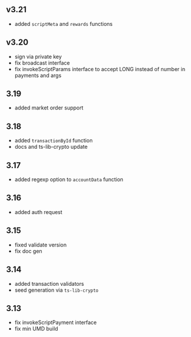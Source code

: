 ## v3.21
- added `scriptMeta` and `rewards` functions
## v3.20
- sign via private key
- fix broadcast interface
- fix invokeScriptParams interface to accept LONG instead of number in payments and args
## 3.19
- added market order support
## 3.18
- added `transactionById` function
- docs and ts-lib-crypto update
## 3.17
- added regexp option to `accountData` function
## 3.16
- added auth request
## 3.15
- fixed validate version
- fix doc gen
## 3.14
- added transaction validators
- seed generation via `ts-lib-crypto`
## 3.13
- fix invokeScriptPayment interface 
- fix min UMD build
